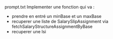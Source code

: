prompt.txt
Implementer une fonction qui va :
- prendre en entré un minBase et un maxBase 
- recuperer une liste de SalarySlipAssignment via fetchSalaryStructureAssignmentByBase
- recuperer une lsi